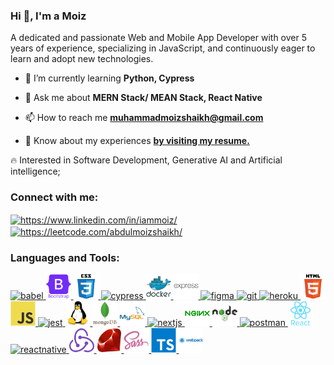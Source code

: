 <!-- ![GitHub followers](https://img.shields.io/github/followers/abdulmoizshaikh?style=social) -->
### Hi 👋, I'm a Moiz

A dedicated and passionate Web and Mobile App Developer with over 5 years of experience, specializing in JavaScript, and continuously eager to learn and adopt new technologies.

- 🌱 I’m currently learning **Python, Cypress**

- 💬 Ask me about **MERN Stack/ MEAN Stack, React Native**

- 📫 How to reach me **muhammadmoizshaikh@gmail.com**

- 📄 Know about my experiences [**by visiting my resume.**](https://drive.google.com/file/d/1blj-KhzLCNUZahPrf0XZIgvOKxemFuUS/view)
  
🔥 Interested in Software Development, Generative AI and Artificial intelligence;

 <!-- 📆 Available for Freelance Work Regarding Cross Platform Mobile App Development, Website Development; -->

<h3 align="left">Connect with me:</h3>
<p align="left">
<a href="https://www.linkedin.com/in/iammoiz/" target="blank"><img align="center" src="https://raw.githubusercontent.com/rahuldkjain/github-profile-readme-generator/master/src/images/icons/Social/linked-in-alt.svg" alt="https://www.linkedin.com/in/iammoiz/" height="30" width="40" /></a>
<a href="https://leetcode.com/u/muhammadmoizshaikh/" target="blank"><img align="center" src="https://raw.githubusercontent.com/rahuldkjain/github-profile-readme-generator/master/src/images/icons/Social/leet-code.svg" alt="https://leetcode.com/abdulmoizshaikh/" height="30" width="40" /></a>
</p>


<h3 align="left">Languages and Tools:</h3>
<p align="left"> <a href="https://babeljs.io/" target="_blank" rel="noreferrer"> <img src="https://www.vectorlogo.zone/logos/babeljs/babeljs-icon.svg" alt="babel" width="40" height="40"/> </a> <a href="https://getbootstrap.com" target="_blank" rel="noreferrer"> <img src="https://raw.githubusercontent.com/devicons/devicon/master/icons/bootstrap/bootstrap-plain-wordmark.svg" alt="bootstrap" width="40" height="40"/> </a> <a href="https://www.w3schools.com/css/" target="_blank" rel="noreferrer"> <img src="https://raw.githubusercontent.com/devicons/devicon/master/icons/css3/css3-original-wordmark.svg" alt="css3" width="40" height="40"/> </a> <a href="https://www.cypress.io" target="_blank" rel="noreferrer"> <img src="https://raw.githubusercontent.com/simple-icons/simple-icons/6e46ec1fc23b60c8fd0d2f2ff46db82e16dbd75f/icons/cypress.svg" alt="cypress" width="40" height="40"/> </a> <a href="https://www.docker.com/" target="_blank" rel="noreferrer"> <img src="https://raw.githubusercontent.com/devicons/devicon/master/icons/docker/docker-original-wordmark.svg" alt="docker" width="40" height="40"/> </a> <a href="https://expressjs.com" target="_blank" rel="noreferrer"> <img src="https://raw.githubusercontent.com/devicons/devicon/master/icons/express/express-original-wordmark.svg" alt="express" width="40" height="40"/> </a> <a href="https://www.figma.com/" target="_blank" rel="noreferrer"> <img src="https://www.vectorlogo.zone/logos/figma/figma-icon.svg" alt="figma" width="40" height="40"/> </a> <a href="https://git-scm.com/" target="_blank" rel="noreferrer"> <img src="https://www.vectorlogo.zone/logos/git-scm/git-scm-icon.svg" alt="git" width="40" height="40"/> </a> <a href="https://heroku.com" target="_blank" rel="noreferrer"> <img src="https://www.vectorlogo.zone/logos/heroku/heroku-icon.svg" alt="heroku" width="40" height="40"/> </a> <a href="https://www.w3.org/html/" target="_blank" rel="noreferrer"> <img src="https://raw.githubusercontent.com/devicons/devicon/master/icons/html5/html5-original-wordmark.svg" alt="html5" width="40" height="40"/> </a> <a href="https://developer.mozilla.org/en-US/docs/Web/JavaScript" target="_blank" rel="noreferrer"> <img src="https://raw.githubusercontent.com/devicons/devicon/master/icons/javascript/javascript-original.svg" alt="javascript" width="40" height="40"/> </a> <a href="https://jestjs.io" target="_blank" rel="noreferrer"> <img src="https://www.vectorlogo.zone/logos/jestjsio/jestjsio-icon.svg" alt="jest" width="40" height="40"/> </a> <a href="https://www.linux.org/" target="_blank" rel="noreferrer"> <img src="https://raw.githubusercontent.com/devicons/devicon/master/icons/linux/linux-original.svg" alt="linux" width="40" height="40"/> </a> <a href="https://www.mongodb.com/" target="_blank" rel="noreferrer"> <img src="https://raw.githubusercontent.com/devicons/devicon/master/icons/mongodb/mongodb-original-wordmark.svg" alt="mongodb" width="40" height="40"/> </a> <a href="https://www.mysql.com/" target="_blank" rel="noreferrer"> <img src="https://raw.githubusercontent.com/devicons/devicon/master/icons/mysql/mysql-original-wordmark.svg" alt="mysql" width="40" height="40"/> </a> <a href="https://nextjs.org/" target="_blank" rel="noreferrer"> <img src="https://cdn.worldvectorlogo.com/logos/nextjs-2.svg" alt="nextjs" width="40" height="40"/> </a> <a href="https://www.nginx.com" target="_blank" rel="noreferrer"> <img src="https://raw.githubusercontent.com/devicons/devicon/master/icons/nginx/nginx-original.svg" alt="nginx" width="40" height="40"/> </a> <a href="https://nodejs.org" target="_blank" rel="noreferrer"> <img src="https://raw.githubusercontent.com/devicons/devicon/master/icons/nodejs/nodejs-original-wordmark.svg" alt="nodejs" width="40" height="40"/> </a> <a href="https://postman.com" target="_blank" rel="noreferrer"> <img src="https://www.vectorlogo.zone/logos/getpostman/getpostman-icon.svg" alt="postman" width="40" height="40"/> </a> <a href="https://reactjs.org/" target="_blank" rel="noreferrer"> <img src="https://raw.githubusercontent.com/devicons/devicon/master/icons/react/react-original-wordmark.svg" alt="react" width="40" height="40"/> </a> <a href="https://reactnative.dev/" target="_blank" rel="noreferrer"> <img src="https://reactnative.dev/img/header_logo.svg" alt="reactnative" width="40" height="40"/> </a> <a href="https://redux.js.org" target="_blank" rel="noreferrer"> <img src="https://raw.githubusercontent.com/devicons/devicon/master/icons/redux/redux-original.svg" alt="redux" width="40" height="40"/> </a> <a href="https://www.ruby-lang.org/en/" target="_blank" rel="noreferrer"> <img src="https://raw.githubusercontent.com/devicons/devicon/master/icons/ruby/ruby-original.svg" alt="ruby" width="40" height="40"/> </a> <a href="https://sass-lang.com" target="_blank" rel="noreferrer"> <img src="https://raw.githubusercontent.com/devicons/devicon/master/icons/sass/sass-original.svg" alt="sass" width="40" height="40"/> </a> <a href="https://www.typescriptlang.org/" target="_blank" rel="noreferrer"> <img src="https://raw.githubusercontent.com/devicons/devicon/master/icons/typescript/typescript-original.svg" alt="typescript" width="40" height="40"/> </a> <a href="https://webpack.js.org" target="_blank" rel="noreferrer"> <img src="https://raw.githubusercontent.com/devicons/devicon/d00d0969292a6569d45b06d3f350f463a0107b0d/icons/webpack/webpack-original-wordmark.svg" alt="webpack" width="40" height="40"/> </a> </p>


<!-- <p><img align="center" src="https://github-readme-stats.vercel.app/api/top-langs?username=abdulmoizshaikh&show_icons=true&locale=en&layout=compact" alt="abdulmoizshaikh" /></p> -->


<!-- <p><img align="center" src="https://github-readme-streak-stats.herokuapp.com/?user=abdulmoizshaikh&" alt="abdulmoizshaikh" /></p> -->


<!-- Reference README -->

<!-- https://github.com/Afaqrehman98 -->
<!-- https://github.com/mustafatalha222 -->





<!-- Other Supporting Content of Other peoples -->


<!-- <p align="center">
  <samp>
    Hi, I'm Moiz! 👋 <br>
    🔥 Software Developer grinding hard to make something cool  <br>
    :sparkles: Favorite Tech: JavaScript, React, Typescript, Node ... <br>
    :notebook: I’m currently learning DS and Algo... 😭  <br>
  </samp>
</p> -->

<!--
**abdulmoizshaikh/abdulmoizshaikh** is a ✨ _special_ ✨ repository because its `README.md` (this file) appears on your GitHub profile.

Here are some ideas to get you started:

- 🔭 I’m currently working on ...
- 🌱 I’m currently learning ...
- 👯 I’m looking to collaborate on ...
- 🤔 I’m looking for help with ...
- 💬 Ask me about ...
- 📫 How to reach me: ...
- 😄 Pronouns: ...
- ⚡ Fun fact: ...
-->

<!-- sarmad readme -->
<!-- 
Hey, It's Sarmad Here wave
I am a self taught Software Engineer who has 3+ years of experience in developing Web and Mobile apps using JavaScript frameworks and libraries. Passionate about programming and algorithms to make life easier with code and cofee smile. It’s all about obsession to love developing Apps and learn incredible cutting-edge Technologies.

telescope I’m currently working on AWS Lambda and serverless architecture at Cloud Coherence
seedling I’m currently learning AWS and Microservices with Nodejs.
speech_balloon Ask me about JavaScript and its frameworks and github, git as well...
mailbox How to reach me: Facebook , LinkedIn , Instagram
zap Other Skills: I've been doing photography from past 1 year of Random potraits and objects. checkout my instagram Instagram -->

<!-- saad pasta readme-->
<!-- <img src="https://raw.githubusercontent.com/saadpasta/saadpasta/master/Banner%20%20(1).png"/>
 <hr></hr>
<p align="center">
  <samp>
    Hi, I'm Saad! 👋 <br>
    🔥 19 Year's Old Software Developer grinding hard to make something cool  <br>
    :sparkles: Favorite Tech: JavaScript, React, Typescript, Python ... <br>
    :notebook: I’m currently learning DS and Algo... 😭  <br>
    :email:	saadpasta70@gmail.com <br>
    :art: Portfolio: https://saadpasta.github.io <br>
    :briefcase: LinkedIn: https://linkedin.com/in/saadpasta <br>
  </samp>
</p> -->

